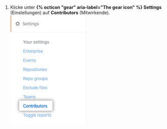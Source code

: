 1. Klicke unter **{% octicon "gear" aria-label="The gear icon" %} Settings** (Einstellungen) auf **Contributors** (Mitwirkende). ![Registerkarte „Contributors“ (Mitarbeiter)](/assets/images/help/insights/contributors-tab.png)
